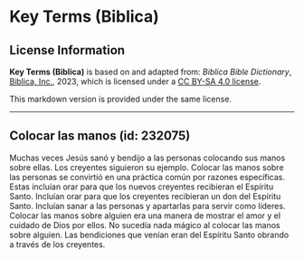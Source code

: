 # Key Terms (Biblica)

## License Information

**Key Terms (Biblica)** is based on and adapted from: _Biblica Bible Dictionary_, [Biblica, Inc.](https://www.biblica.com/), 2023, which is licensed under a [CC BY-SA 4.0 license](https://creativecommons.org/licenses/by-sa/4.0/legalcode.en).

This markdown version is provided under the same license.



--------------------------------

## Colocar las manos (id: 232075)

Muchas veces Jesús sanó y bendijo a las personas colocando sus manos sobre ellas. Los creyentes siguieron su ejemplo. Colocar las manos sobre las personas se convirtió en una práctica común por razones específicas. Estas incluían orar para que los nuevos creyentes recibieran el Espíritu Santo. Incluían orar para que los creyentes recibieran un don del Espíritu Santo. Incluían sanar a las personas y apartarlas para servir como líderes. Colocar las manos sobre alguien era una manera de mostrar el amor y el cuidado de Dios por ellos. No sucedía nada mágico al colocar las manos sobre alguien. Las bendiciones que venían eran del Espíritu Santo obrando a través de los creyentes.


